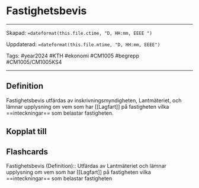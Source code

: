 # Fastighetsbevis

---

Skapad: `=dateformat(this.file.ctime, "D, HH:mm, EEEE ")`

Uppdaterad: `=dateformat(this.file.mtime, "D, HH:mm, EEEE")`

Tags: #year2024 #KTH #ekonomi #CM1005 #begrepp #CM1005/CM1005KS4

---

## Definition

Fastighetsbevis utfärdas av inskrivningsmyndigheten, Lantmäteriet, och lämnar upplysning om vem som har [[Lagfart]] på fastigheten vilka ==inteckningar== som belastar fastigheten.

## Kopplat till

## Flashcards

Fastighetsbevis (Definition):: Utfärdas av Lantmäteriet och lämnar upplysning om vem som har [[Lagfart]] på fastigheten vilka ==inteckningar== som belastar fastigheten
<!--SR:!2024-03-17,13,290!2024-03-18,14,290-->
